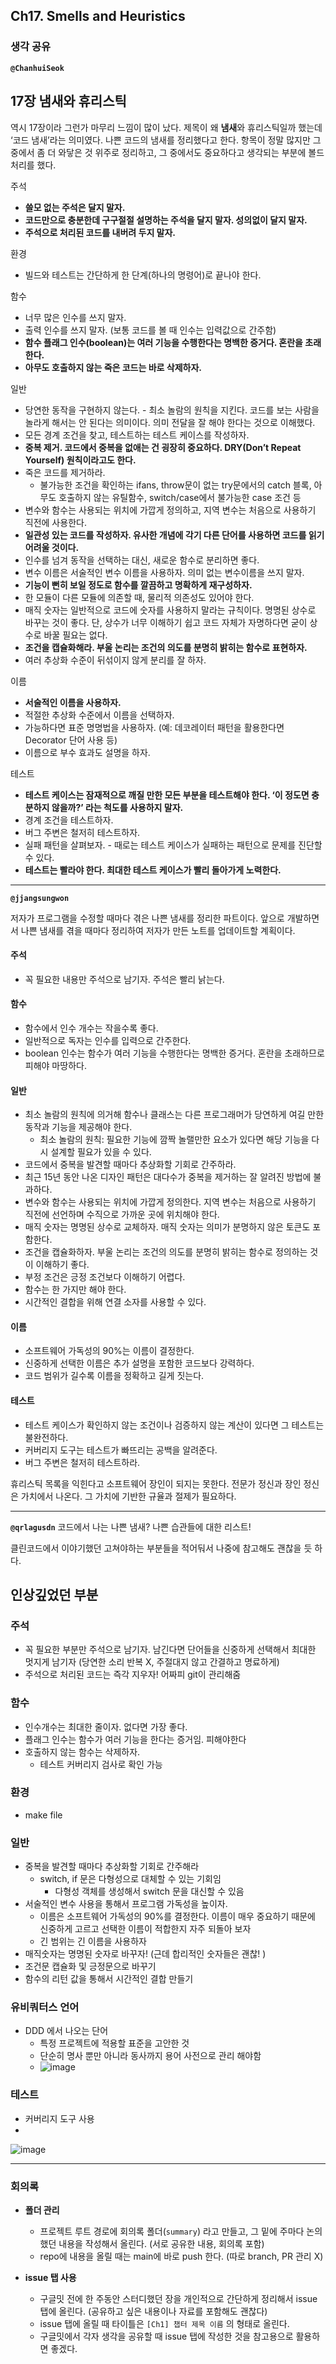 ## **Ch17. Smells and Heuristics**

### **생각 공유**

**`@ChanhuiSeok`**

## 17장 냄새와 휴리스틱

역시 17장이라 그런가 마무리 느낌이 많이 났다.
제목이 왜 **냄새**와 휴리스틱일까 했는데 ‘코드 냄새’라는 의미였다. 나쁜 코드의 냄새를 정리했다고 한다.
항목이 정말 많지만 그 중에서 좀 더 와닿은 것 위주로 정리하고, 그 중에서도 중요하다고 생각되는 부분에 볼드처리를 했다.

주석

- **쓸모 없는 주석은 달지 말자.**
- **코드만으로 충분한데 구구절절 설명하는 주석을 달지 말자. 성의없이 달지 말자.**
- **주석으로 처리된 코드를 내버려 두지 말자.**

환경

- 빌드와 테스트는 간단하게 한 단계(하나의 명령어)로 끝나야 한다.

함수

- 너무 많은 인수를 쓰지 말자.
- 출력 인수를 쓰지 말자. (보통 코드를 볼 때 인수는 입력값으로 간주함)
- **함수 플래그 인수(boolean)는 여러 기능을 수행한다는 명백한 증거다. 혼란을 초래한다.**
- **아무도 호출하지 않는 죽은 코드는 바로 삭제하자.**

일반

- 당연한 동작을 구현하지 않는다. - 최소 놀람의 원칙을 지킨다. 코드를 보는 사람을 놀라게 해서는 안 된다는 의미이다. 의미 전달을 잘 해야 한다는 것으로 이해했다.
- 모든 경계 조건을 찾고, 테스트하는 테스트 케이스를 작성하자.
- **중복 제거. 코드에서 중복을 없애는 건 굉장히 중요하다. DRY(Don’t Repeat Yourself) 원칙이라고도 한다.**
- 죽은 코드를 제거하라.
    - 불가능한 조건을 확인하는 ifans, throw문이 없는 try문에서의 catch 블록, 아무도 호출하지 않는 유틸함수, switch/case에서 불가능한 case 조건 등
- 변수와 함수는 사용되는 위치에 가깝게 정의하고, 지역 변수는 처음으로 사용하기 직전에 사용한다.
- **일관성 있는 코드를 작성하자. 유사한 개념에 각기 다른 단어를 사용하면 코드를 읽기 어려울 것이다.**
- 인수를 넘겨 동작을 선택하는 대신, 새로운 함수로 분리하면 좋다.
- 변수 이름은 서술적인 변수 이름을 사용하자. 의미 없는 변수이름을 쓰지 말자.
- **기능이 뻔히 보일 정도로 함수를 깔끔하고 명확하게 재구성하자.**
- 한 모듈이 다른 모듈에 의존할 때, 물리적 의존성도 있어야 한다.
- 매직 숫자는 일반적으로 코드에 숫자를 사용하지 말라는 규칙이다. 명명된 상수로 바꾸는 것이 좋다. 단, 상수가 너무 이해하기 쉽고 코드 자체가 자명하다면 굳이 상수로 바꿀 필요는 없다.
- **조건을 캡슐화해라. 부울 논리는 조건의 의도를 분명히 밝히는 함수로 표현하자.**
- 여러 추상화 수준이 뒤섞이지 않게 분리를 잘 하자.

이름

- **서술적인 이름을 사용하자.**
- 적절한 추상화 수준에서 이름을 선택하자.
- 가능하다면 표준 명명법을 사용하자. (예: 데코레이터 패턴을 활용한다면 Decorator 단어 사용 등)
- 이름으로 부수 효과도 설명을 하자.

테스트

- **테스트 케이스는 잠재적으로 깨질 만한 모든 부분을 테스트해야 한다. ‘이 정도면 충분하지 않을까?’ 라는 척도를 사용하지 말자.**
- 경계 조건을 테스트하자.
- 버그 주변은 철저히 테스트하자.
- 실패 패턴을 살펴보자. - 때로는 테스트 케이스가 실패하는 패턴으로 문제를 진단할 수 있다.
- **테스트는 빨라야 한다. 최대한 테스트 케이스가 빨리 돌아가게 노력한다.**

---

**`@jjangsungwon`** 

저자가 프로그램을 수정할 때마다 겪은 나쁜 냄새를 정리한 파트이다. 앞으로 개발하면서 나쁜 냄새를 겪을 때마다 정리하여 저자가 만든 노트를 업데이트할 계획이다.

#### 주석
- 꼭 필요한 내용만 주석으로 남기자. 주석은 빨리 낡는다.

#### 함수
- 함수에서 인수 개수는 작을수록 좋다.
- 일반적으로 독자는 인수를 입력으로 간주한다.
- boolean 인수는 함수가 여러 기능을 수행한다는 명백한 증거다. 혼란을 초래하므로 피해야 마땅하다.

#### 일반
- 최소 놀람의 원칙에 의거해 함수나 클래스는 다른 프로그래머가 당연하게 여길 만한 동작과 기능을 제공해야 한다.
  - 최소 놀람의 원칙: 필요한 기능에 깜짝 놀랠만한 요소가 있다면 해당 기능을 다시 설계할 필요가 있을 수 있다.
- 코드에서 중복을 발견할 때마다 추상화할 기회로 간주하라.
- 최근 15년 동안 나온 디자인 패턴은 대다수가 중복을 제거하는 잘 알려진 방법에 불과하다.
- 변수와 함수는 사용되는 위치에 가깝게 정의한다. 지역 변수는 처음으로 사용하기 직전에 선언하며 수직으로 가까운 곳에 위치해야 한다.
- 매직 숫자는 명명된 상수로 교체하자. 매직 숫자는 의미가 분명하지 않은 토큰도 포함한다.
- 조건을 캡슐화하자. 부울 논리는 조건의 의도를 분명히 밝히는 함수로 정의하는 것이 이해하기 좋다.
- 부정 조건은 긍정 조건보다 이해하기 어렵다.
- 함수는 한 가지만 해야 한다.
- 시간적인 결합을 위해 연결 소자를 사용할 수 있다.

#### 이름
- 소프트웨어 가독성의 90%는 이름이 결정한다.
- 신중하게 선택한 이름은 추가 설명을 포함한 코드보다 강력하다.
- 코드 범위가 길수록 이름을 정확하고 길게 짓는다.

#### 테스트
- 테스트 케이스가 확인하지 않는 조건이나 검증하지 않는 계산이 있다면 그 테스트는 불완전하다.
- 커버리지 도구는 테스트가 빠뜨리는 공백을 알려준다.
- 버그 주변은 철저히 테스트하라.

휴리스틱 목록을 익힌다고 소프트웨어 장인이 되지는 못한다. 전문가 정신과 장인 정신은 가치에서 나온다. 그 가치에 기반한 규율과 절제가 필요하다.

---

**`@qrlagusdn`** 
코드에서 나는 나쁜 냄새? 나쁜 습관들에 대한 리스트!

클린코드에서 이야기했던 고쳐야하는 부분들을 적어둬서 나중에 참고해도 괜찮을 듯 하다.

## 인상깊었던 부분

### 주석

- 꼭 필요한 부분만 주석으로 남기자. 남긴다면 단어들을 신중하게 선택해서 최대한 멋지게 남기자 (당연한 소리 반복 X, 주절대지 않고 간결하고 명료하게)
- 주석으로 처리된 코드는 즉각 지우자! 어짜피 git이 관리해줌

### 함수

- 인수개수는 최대한 줄이자. 없다면 가장 좋다.
- 플래그 인수는 함수가 여러 기능을 한다는 증거임. 피해야한다
- 호출하지 않는 함수는 삭제하자.
    - 테스트 커버리지 검사로 확인 가능

### 환경
- make file 


### 일반

- 중복을 발견할 때마다 추상화할 기회로 간주해라
    - switch, if 문은 다형성으로 대체할 수 있는 기회임
        - 다형성 객체를 생성해서 switch 문을 대신할 수 있음
- 서술적인 변수 사용을 통해서 프로그램 가독성을 높이자.
    - 이름은 소프트웨어 가독성의 90%를 결정한다. 이름이 매우 중요하기 때문에 신중하게 고르고 선택한 이름이 적합한지 자주 되돌아 보자
    - 긴 범위는 긴 이름을 사용하자
- 매직숫자는 명명된 숫자로 바꾸자! (근데 합리적인 숫자들은 괜찮! )
- 조건문 캡슐화 및 긍정문으로 바꾸기
- 함수의 리턴 값을 통해서 시간적인 결합 만들기

### 유비쿼터스 언어

- DDD 에서 나오는 단어
    - 특정 프로젝트에 적용할 표준을 고안한 것
    - 단순히 명사 뿐만 아니라 동사까지 용어 사전으로 관리 해야함
    - ![image](https://user-images.githubusercontent.com/37402136/193506615-51429018-3a7e-4dba-b4f1-1626d8bf2eea.png)
    

### 테스트

- 커버리지 도구 사용
- 
![image](https://user-images.githubusercontent.com/37402136/193506593-f6f63995-4ea1-4d3a-ab5e-e395207de573.png)

---

### **회의록**

- **폴더 관리**
  - 프로젝트 루트 경로에 회의록 폴더(`summary`) 라고 만들고, 그 밑에 주마다 논의했던 내용을 작성해서 올린다. (서로 공유한 내용, 회의록 포함)
  - repo에 내용을 올릴 때는 main에 바로 push 한다. (따로 branch, PR 관리 X)

- **issue 탭 사용**
  - 구글밋 전에 한 주동안 스터디했던 장을 개인적으로 간단하게 정리해서 issue 탭에 올린다. (공유하고 싶은 내용이나 자료를 포함해도 괜찮다)
  - issue 탭에 올릴 때 타이틀은 `[Ch1] 챕터 제목 이름` 의 형태로 올린다.
  - 구글밋에서 각자 생각을 공유할 때 issue 탭에 작성한 것을 참고용으로 활용하면 좋겠다.
